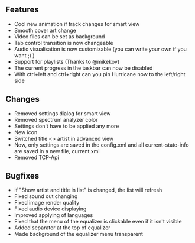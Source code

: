 ## Features
- Cool new animation if track changes for smart view
- Smooth cover art change
- Video files can be set as background
- Tab control transition is now changeable
- Audio visualisation is now customizable (you can write your own if you want ;) )
- Support for playlists (Thanks to @mikekov)
- The current progress in the taskbar can now be disabled
- With ctrl+left and ctrl+right can you pin Hurricane now to the left/right side

## Changes
- Removed settings dialog for smart view
- Removed spectrum analyzer color
- Settings don't have to be applied any more
- New icon
- Switched title <> artist in advanced view
- Now, only settings are saved in the config.xml and all current-state-info are saved in a new file, current.xml
- Removed TCP-Api

## Bugfixes
- If "Show artist and title in list" is changed, the list will refresh
- Fixed sound out changing
- Fixed image render quality
- Fixed audio device displaying
- Improved applying of languages
- Fixed that the menu of the equalizer is clickable even if it isn't visible
- Added separator at the top of equalizer
- Made background of the equalizer menu transparent